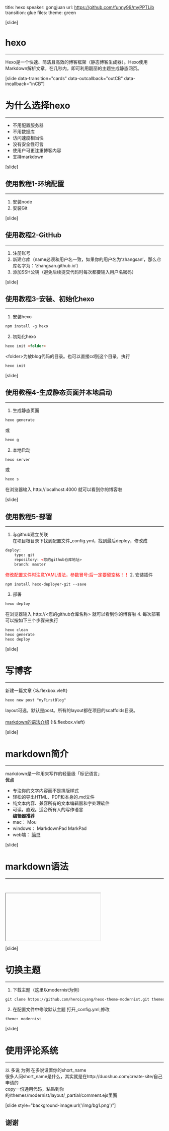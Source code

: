 title: hexo
speaker: gongjuan
url: https://github.com/funny99/myPPTLib
transition: glue
files: 
theme: green

[slide]

# hexo
----
Hexo是一个快速、简洁且高效的博客框架（静态博客生成器）。Hexo使用Markdown解析文章，在几秒内，即可利用靓丽的主题生成静态网页。

[slide data-transition="cards" data-outcallback="outCB" data-incallback="inCB"]

# 为什么选择hexo
----
* 不用配置服务器
* 不用数据库
* 访问速度相当快
* 没有安全性可言
* 使用户可更注重博客内容
* 支持markdown

[slide]

## 使用教程1-环境配置
----
1. 安装node
2. 安装Git

[slide]

## 使用教程2-GitHub
----
1. 注册账号
2. 新建仓库（name必须和用户名一致，如果你的用户名为‘zhangsan’，那么仓库名字为：‘zhangsan.github.io’）
3. 添加SSH公钥（避免后续提交代码时每次都要输入用户名密码）

[slide]

## 使用教程3-安装、初始化hexo
----
1. 安装hexo
```html
npm install -g hexo
```
2. 初始化hexo
```html
hexo init <folder>
```
&lt;folder&gt;为放blog代码的目录。也可以直接cd到这个目录，执行
```html
hexo init
```

[slide]

## 使用教程4-生成静态页面并本地启动
----
1. 生成静态页面
```html
hexo generate
```
或
```html
hexo g
```
2. 本地启动
```html
hexo server
```
或
```html
hexo s
```
在浏览器输入 http://localhost:4000 就可以看到你的博客啦

[slide]

## 使用教程5-部署
----
1. 与github建立关联  
在项目根目录下找到配置文件_config.yml，找到最后deploy，修改成
```html
deploy: 
	type: git
	repository: <您的github仓库地址>
	branch: master
```
<font color=red>修改配置文件时注意YAML语法，参数冒号:后一定要留空格！！</font>
2. 安装插件
```html
npm install hexo-deployer-git --save
```
3. 部署
```html
hexo deploy
```
在浏览器输入 http://<您的github仓库名称> 就可以看到你的博客啦
4. 每次部署可以按如下三个步骤来执行
```html
hexo clean
hexo generate
hexo deploy
```

[slide]

# 写博客 
----
新建一篇文章 {:&.flexbox.vleft}
```html
hexo new post "myFirstBlog"
```
layout可选，默认是post。所有的layout都在项目的scaffolds目录。  
&ensp;   
[markdown的语法介绍](http://wowubuntu.com/markdown/#list "markdown语法介绍") {:&.flexbox.vleft}

[slide]

# markdown简介
----
markdown是一种用来写作的轻量级「标记语言」 
&ensp;    
**优点**
* 专注你的文字内容而不是排版样式
* 轻松的导出HTML、PDF和本身的.md文件
* 纯文本内容、兼容所有的文本编辑器和字处理软件
* 可读，直观。适合所有人的写作语言  
**编辑器推荐**  
* mac： Mou
* windows： MarkdownPad MarkPad
* web端： [简书](http://www.jianshu.com/ "简书主站")

[slide]

# markdown语法
---- 
&ensp;  
<iframe data-src="http://funny99.github.io/2016/04/30/markdown-grammar/" src="about:blank;"></iframe>

[slide]

# 切换主题
----
1. 下载主题（这里以modernist为例）
```html
git clone https://github.com/heroicyang/hexo-theme-modernist.git themes/modernist
```
2. 在配置文件中修改默认主题
打开_config.yml,修改
```html
theme: modernist
```

[slide]

# 使用评论系统
----
以 多说 为例
在多说设置你的short_name  
很多人问short_name是什么，其实就是在http://duoshuo.com/create-site/自己申请的  
copy一份通用代码，粘贴到你的/themes/modernist/layout/_partial/comment.ejs里面

[slide style="background-image:url('/img/bg1.png')"]

## 谢谢
